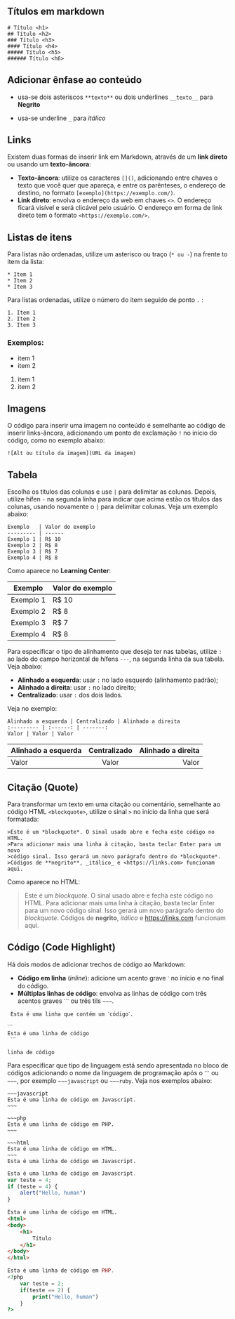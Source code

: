 ## Títulos em markdown 

```
# Título <h1>
## Título <h2>
### Título <h3>
#### Título <h4>
##### Título <h5>
###### Título <h6>
```

## Adicionar ênfase ao conteúdo

- usa-se dois asteriscos `**texto**` ou dois underlines `__texto__` para **Negrito**

- usa-se underline `_` para _itálico_

## Links

Existem duas formas de inserir link em Markdown, através de um **link direto** ou usando um **texto-âncora**:

- **Texto-âncora**: utilize os caracteres `[]()`, adicionando entre chaves o texto que você quer que apareça, e entre os parênteses, o endereço de destino, no formato `[exemplo](https://exemplo.com/)`.
- **Link direto**: envolva o endereço da web em chaves `<>`. O endereço ficará visível e será clicável pelo usuário. O endereço em forma de link direto tem o formato `<https://exemplo.com/>`.

## Listas de itens

Para listas não ordenadas, utilize um asterisco ou traço  (`* ou -`) na frente to item da lista:

```
* Item 1
* Item 2
* Item 3
```

Para listas ordenadas, utilize o número do item seguido de ponto `.` :

```
1. Item 1
2. Item 2
3. Item 3
```

### Exemplos: 

* item 1
* item 2

1. item 1
2. item 2

## Imagens

O código para inserir uma imagem no conteúdo é semelhante ao código de inserir links-âncora, adicionando um ponto de exclamação `!` no início do código, como no exemplo abaixo:

```
![Alt ou título da imagem](URL da imagem)
```

## Tabela

Escolha os títulos das colunas e use `|` para delimitar as colunas. Depois, utilize hífen `-` na segunda linha para indicar que acima estão os títulos das colunas, usando novamente o `|` para delimitar colunas. Veja um exemplo abaixo:

```
Exemplo   | Valor do exemplo
--------- | ------
Exemplo 1 | R$ 10
Exemplo 2 | R$ 8
Exemplo 3 | R$ 7
Exemplo 4 | R$ 8
```

Como aparece no **Learning Center**:

| Exemplo   | Valor do exemplo |
| --------- | ---------------- |
| Exemplo 1 | R$ 10            |
| Exemplo 2 | R$ 8             |
| Exemplo 3 | R$ 7             |
| Exemplo 4 | R$ 8             |

Para especificar o tipo de alinhamento que deseja ter nas tabelas, utilize `:` ao lado do campo horizontal de hífens `---`, na segunda linha da sua tabela. Veja abaixo:

- **Alinhado a esquerda**: usar `:` no lado esquerdo (alinhamento padrão);
- **Alinhado a direita**: usar `:` no lado direito;
- **Centralizado**: usar `:` dos dois lados.

Veja no exemplo:

```
Alinhado a esquerda | Centralizado | Alinhado a direita
:--------- | :------: | -------:
Valor | Valor | Valor
```

| Alinhado a esquerda | Centralizado | Alinhado a direita |
| :------------------ | :----------: | -----------------: |
| Valor               |    Valor     |              Valor |

## Citação (Quote)

Para transformar um texto em uma citação ou comentário, semelhante ao código HTML `<blockquote>`, utilize o sinal `>` no início da linha que será formatada:

```
>Este é um *blockquote*. O sinal usado abre e fecha este código no HTML. 
>Para adicionar mais uma linha à citação, basta teclar Enter para um novo
>código sinal. Isso gerará um novo parágrafo dentro do *blockquote*.
>Códigos de **negrito**, _itálico_ e <https://links.com> funcionam aqui.
```

Como aparece no HTML:

> Este é um *blockquote*. O sinal usado abre e fecha este código no HTML.  Para adicionar mais uma linha à citação, basta teclar Enter para um novo código sinal. Isso gerará um novo parágrafo dentro do *blockquote*. Códigos de **negrito**, *itálico* e https://links.com funcionam aqui.

## Código (Code Highlight)

Há dois modos de adicionar trechos de código ao Markdown:

- **Código em linha** (*inline*): adicione um acento grave `ˋ` no início e no final do código.
- **Múltiplas linhas de código**: envolva as linhas de código com três acentos graves `ˋˋˋ` ou três tils `~~~`.

```
 Esta é uma linha que contém um ˋcódigoˋ.

ˋˋˋ
Esta é uma linha de código
 ˋˋˋ
```

```linha de código```

Para especificar que tipo de linguagem está sendo apresentada no  bloco de códigos adicionando o nome da linguagem de programação após o `ˋˋˋ` ou `~~~`, por exemplo `~~~javascript` ou `~~~ruby`. Veja nos exemplos abaixo:

```
~~~javascript
Esta é uma linha de código em Javascript.
~~~

~~~php
Esta é uma linha de código em PHP.
~~~

~~~html
Esta é uma linha de código em HTML.
~~~
Esta é uma linha de código em Javascript.
```

~~~javascript
Esta é uma linha de código em Javascript.
var teste = 4;
if (teste = 4) {
	alert("Hello, human")
}
~~~

~~~html
Esta é uma linha de código em HTML.
<html>
<body>
	<h1>
        Título
    </h1>
</body>
</html>
~~~

~~~php
Esta é uma linha de código em PHP.
<?php
    var teste = 2;
	if(teste == 2) {
        print("Hello, human")
    }
?>
~~~